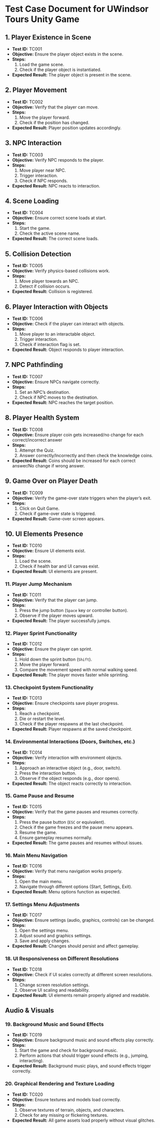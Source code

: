 # Test Case Document for UWindsor Tours Unity Game

## 1. Player Existence in Scene
- **Test ID:** TC001
- **Objective:** Ensure the player object exists in the scene.
- **Steps:**
  1. Load the game scene.
  2. Check if the player object is instantiated.
- **Expected Result:** The player object is present in the scene.

## 2. Player Movement
- **Test ID:** TC002
- **Objective:** Verify that the player can move.
- **Steps:**
  1. Move the player forward.
  2. Check if the position has changed.
- **Expected Result:** Player position updates accordingly.

## 3. NPC Interaction
- **Test ID:** TC003
- **Objective:** Verify NPC responds to the player.
- **Steps:**
  1. Move player near NPC.
  2. Trigger interaction.
  3. Check if NPC responds.
- **Expected Result:** NPC reacts to interaction.

## 4. Scene Loading
- **Test ID:** TC004
- **Objective:** Ensure correct scene loads at start.
- **Steps:**
  1. Start the game.
  2. Check the active scene name.
- **Expected Result:** The correct scene loads.

## 5. Collision Detection
- **Test ID:** TC005
- **Objective:** Verify physics-based collisions work.
- **Steps:**
  1. Move player towards an NPC.
  2. Detect if collision occurs.
- **Expected Result:** Collision is registered.

## 6. Player Interaction with Objects
- **Test ID:** TC006
- **Objective:** Check if the player can interact with objects.
- **Steps:**
  1. Move player to an interactable object.
  2. Trigger interaction.
  3. Check if interaction flag is set.
- **Expected Result:** Object responds to player interaction.

## 7. NPC Pathfinding
- **Test ID:** TC007
- **Objective:** Ensure NPCs navigate correctly.
- **Steps:**
  1. Set an NPC’s destination.
  2. Check if NPC moves to the destination.
- **Expected Result:** NPC reaches the target position.

## 8. Player Health System
- **Test ID:** TC008
- **Objective:** Ensure player coin gets increased/no change for each correct/incorrect answer
- **Steps:**
  1. Attempt the Quiz.
  2. Answer correctly/Incorrectly and then check the knowledge coins.
- **Expected Result:** Coins should be increased for each correct answer/No change if wrong answer.

## 9. Game Over on Player Death
- **Test ID:** TC009
- **Objective:** Verify the game-over state triggers when the player’s exit.
- **Steps:**
  1. Click on Quit Game.
  2. Check if game-over state is triggered.
- **Expected Result:** Game-over screen appears.

## 10. UI Elements Presence
- **Test ID:** TC010
- **Objective:** Ensure UI elements exist.
- **Steps:**
  1. Load the scene.
  2. Check if health bar and UI canvas exist.
- **Expected Result:** UI elements are present.

### 11. Player Jump Mechanism
- **Test ID:** TC011
- **Objective:** Verify that the player can jump.
- **Steps:**
  1. Press the jump button (`Space` key or controller button).
  2. Observe if the player moves upward.
- **Expected Result:** The player successfully jumps.

### 12. Player Sprint Functionality
- **Test ID:** TC012
- **Objective:** Ensure the player can sprint.
- **Steps:**
  1. Hold down the sprint button (`Shift`).
  2. Move the player forward.
  3. Compare the movement speed with normal walking speed.
- **Expected Result:** The player moves faster while sprinting.

### 13. Checkpoint System Functionality
- **Test ID:** TC013
- **Objective:** Ensure checkpoints save player progress.
- **Steps:**
  1. Reach a checkpoint.
  2. Die or restart the level.
  3. Check if the player respawns at the last checkpoint.
- **Expected Result:** Player respawns at the saved checkpoint.

### 14. Environmental Interactions (Doors, Switches, etc.)
- **Test ID:** TC014
- **Objective:** Verify interaction with environment objects.
- **Steps:**
  1. Approach an interactive object (e.g., door, switch).
  2. Press the interaction button.
  3. Observe if the object responds (e.g., door opens).
- **Expected Result:** The object reacts correctly to interaction.

### 15. Game Pause and Resume
- **Test ID:** TC015
- **Objective:** Verify that the game pauses and resumes correctly.
- **Steps:**
  1. Press the pause button (`ESC` or equivalent).
  2. Check if the game freezes and the pause menu appears.
  3. Resume the game.
  4. Ensure gameplay resumes normally.
- **Expected Result:** The game pauses and resumes without issues.

### 16. Main Menu Navigation
- **Test ID:** TC016
- **Objective:** Verify that menu navigation works properly.
- **Steps:**
  1. Open the main menu.
  2. Navigate through different options (Start, Settings, Exit).
- **Expected Result:** Menu options function as expected.

### 17. Settings Menu Adjustments
- **Test ID:** TC017
- **Objective:** Ensure settings (audio, graphics, controls) can be changed.
- **Steps:**
  1. Open the settings menu.
  2. Adjust sound and graphics settings.
  3. Save and apply changes.
- **Expected Result:** Changes should persist and affect gameplay.

### 18. UI Responsiveness on Different Resolutions
- **Test ID:** TC018
- **Objective:** Check if UI scales correctly at different screen resolutions.
- **Steps:**
  1. Change screen resolution settings.
  2. Observe UI scaling and readability.
- **Expected Result:** UI elements remain properly aligned and readable.

## Audio & Visuals

### 19. Background Music and Sound Effects
- **Test ID:** TC019
- **Objective:** Ensure background music and sound effects play correctly.
- **Steps:**
  1. Start the game and check for background music.
  2. Perform actions that should trigger sound effects (e.g., jumping, interacting).
- **Expected Result:** Background music plays, and sound effects trigger correctly.

### 20. Graphical Rendering and Texture Loading
- **Test ID:** TC020
- **Objective:** Ensure textures and models load correctly.
- **Steps:**
  1. Observe textures of terrain, objects, and characters.
  2. Check for any missing or flickering textures.
- **Expected Result:** All game assets load properly without visual glitches.
